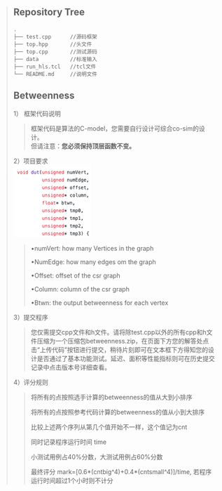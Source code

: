   >## Repository Tree
  >
  >```
  >.
  >├── test.cpp      //源码框架
  >├── top.hpp       //头文件
  >├── top.cpp       //测试源码
  >├── data          //标准输入
  >├── run_hls.tcl   //tcl文件
  >└── README.md     //说明文件
  >```
  >
  >## Betweenness
  >
  >  1）	框架代码说明
  >
  >  >框架代码是算法的C-model，您需要自行设计可综合co-sim的设计。  
  >  >但请注意：**您必须保持顶层函数不变。**
  >
  >  2）项目要求  
  > ![](../assets/1.png)
  >
  >
  >  >•numVert: how many Vertices in the graph
  >  >
  >  >•NumEdge: how many edges om the graph
  >  >
  >  >•Offset: offset of the csr graph
  >  >
  >  >•Column: column of the csr graph
  >  >
  >  >•Btwn: the output betweenness for each vertex
  >
  >  3）提交程序
  >
  >  >您仅需提交cpp文件和h文件。请将除test.cpp以外的所有cpp和h文件压缩为一个压缩包betweenness.zip，在页面下方您的解答处点击“上传代码”按钮进行提交，稍待片刻即可在文本框下方得知您的设计是否通过了基本功能测试。延迟、面积等性能指标则可在历史提交记录中点击版本号详细查看。
  >
  >  4）评分规则
  >
  >  >将所有的点按照选手计算的betweenness的值从大到小排序
  >  >
  >  >将所有的点按照参考代码计算的betweenness的值从小到大排序
  >  >
  >  >比较上述两个序列从第几个值开始不一样，这个值记为cnt
  >  >
  >  >同时记录程序运行时间 time
  >  >
  >  >小测试用例占40%分数，大测试用例占60%分数
  >  >
  >  >最终评分 mark=[0.6*(cntbig^4)+0.4*(cntsmall^4)]/time, 若程序运行时间超过1个小时则不计分
